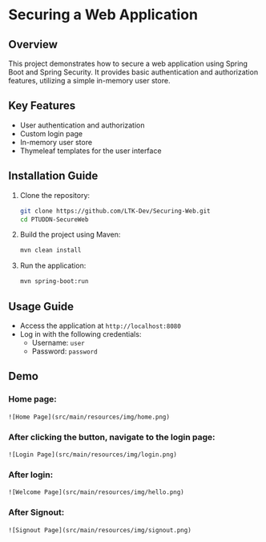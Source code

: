 # Securing a Web Application

## Overview
This project demonstrates how to secure a web application using Spring Boot and Spring Security. It provides basic authentication and authorization features, utilizing a simple in-memory user store.

## Key Features
- User authentication and authorization
- Custom login page
- In-memory user store
- Thymeleaf templates for the user interface

## Installation Guide
1. Clone the repository:
    ```sh
    git clone https://github.com/LTK-Dev/Securing-Web.git
    cd PTUDDN-SecureWeb
    ```

2. Build the project using Maven:
    ```sh
    mvn clean install
    ```

3. Run the application:
    ```sh
    mvn spring-boot:run
    ```

## Usage Guide
- Access the application at `http://localhost:8080`
- Log in with the following credentials:
    - Username: `user`
    - Password: `password`

## Demo
### Home page:
    ![Home Page](src/main/resources/img/home.png)
### After clicking the button, navigate to the login page:
    ![Login Page](src/main/resources/img/login.png)
### After login:
    ![Welcome Page](src/main/resources/img/hello.png)
### After Signout:
    ![Signout Page](src/main/resources/img/signout.png)
